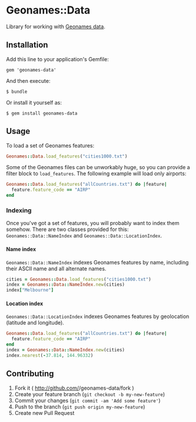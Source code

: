 # Geonames::Data

Library for working with [Geonames data][geonames-data].

## Installation

Add this line to your application's Gemfile:

    gem 'geonames-data'

And then execute:

    $ bundle

Or install it yourself as:

    $ gem install geonames-data

## Usage

To load a set of Geonames features:

```ruby
Geonames::Data.load_features("cities1000.txt")
```

Some of the Geonames files can be unworkably huge, so you can provide a filter
block to `load_features`. The following example will load only airports:

```ruby
Geonames::Data.load_features("allCountries.txt") do |feature|
  feature.feature_code == "AIRP"
end
```

### Indexing

Once you've got a set of features, you will probably want to index them
somehow. There are two classes provided for this: `Geonames::Data::NameIndex`
and `Geonames::Data::LocationIndex`.

#### Name index

`Geonames::Data::NameIndex` indexes Geonames features by name, including their
ASCII name and all alternate names.

```ruby
cities = Geonames::Data.load_features("cities1000.txt")
index = Geonames::Data::NameIndex.new(cities)
index["Melbourne"]
```

#### Location index

`Geonames::Data::LocationIndex` indexes Geonames features by geolocation
(latitude and longitude).

```ruby
Geonames::Data.load_features("allCountries.txt") do |feature|
  feature.feature_code == "AIRP"
end
index = Geonames::Data::NameIndex.new(cities)
index.nearest(-37.814, 144.96332)
```

## Contributing

1. Fork it ( http://github.com/<my-github-username>/geonames-data/fork )
2. Create your feature branch (`git checkout -b my-new-feature`)
3. Commit your changes (`git commit -am 'Add some feature'`)
4. Push to the branch (`git push origin my-new-feature`)
5. Create new Pull Request

[geonames-data]: http://download.geonames.org/export/dump
